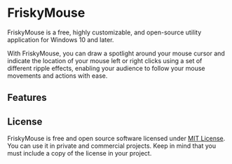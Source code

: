 # FriskyMouse

FriskyMouse is a free, highly customizable, and open-source utility application for Windows 10 and later.

With FriskyMouse, you can draw a spotlight around your mouse cursor and indicate the location of your mouse left or right clicks using a set of different ripple effects, enabling your audience to follow your mouse movements and actions with ease.

## Features



## License

FriskyMouse is free and open source software licensed under [MIT License](https://mit-license.org/). You can use it in private and commercial projects.
Keep in mind that you must include a copy of the license in your project.

